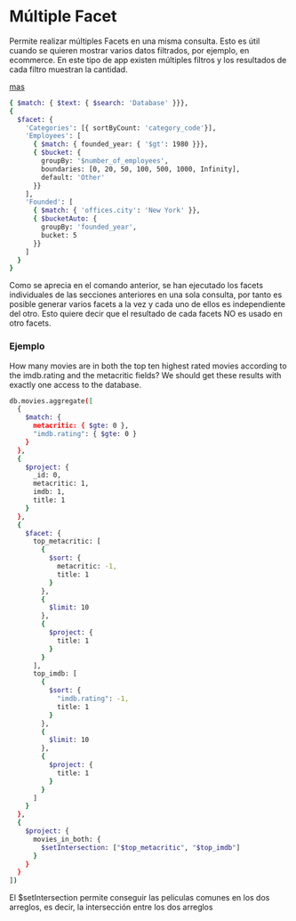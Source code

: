 # Múltiple Facet
Permite realizar múltiples Facets en una misma consulta. Esto es útil cuando se quieren mostrar varios datos filtrados, por ejemplo, en ecommerce. En este tipo de app existen múltiples filtros y los resultados de cada filtro muestran la cantidad.

[mas](https://www.mongodb.com/docs/manual/reference/operator/aggregation/facet)

```bash
{ $match: { $text: { $search: 'Database' }}},
{
  $facet: {
    'Categories': [{ sortByCount: 'category_code'}],
    'Employees': [
      { $match: { founded_year: { '$gt': 1980 }}},
      { $bucket: {
        groupBy: '$number_of_employees',
        boundaries: [0, 20, 50, 100, 500, 1000, Infinity],
        default: 'Other'
      }}
    ],
    'Founded': [
      { $match: { 'offices.city': 'New York' }},
      { $bucketAuto: {
        groupBy: 'founded_year',
        bucket: 5
      }}
    ]
  }
}
```
Como se aprecia en el comando anterior, se han ejecutado los facets individuales de las secciones anteriores en una sola consulta, por tanto es posible generar varios facets a la vez y cada uno de ellos es independiente del otro. Esto quiere decir que el resultado de cada facets NO es usado en otro facets.
### Ejemplo
How many movies are in both the top ten highest rated movies according to the imdb.rating and the metacritic fields? We should get these results with exactly one access to the database.

```bash
db.movies.aggregate([
  {
    $match: {
      metacritic: { $gte: 0 },
      "imdb.rating": { $gte: 0 }
    }
  },
  {
    $project: {
      _id: 0,
      metacritic: 1,
      imdb: 1,
      title: 1
    }
  },
  {
    $facet: {
      top_metacritic: [
        {
          $sort: {
            metacritic: -1,
            title: 1
          }
        },
        {
          $limit: 10
        },
        {
          $project: {
            title: 1
          }
        }
      ],
      top_imdb: [
        {
          $sort: {
            "imdb.rating": -1,
            title: 1
          }
        },
        {
          $limit: 10
        },
        {
          $project: {
            title: 1
          }
        }
      ]
    }
  },
  {
    $project: {
      movies_in_both: {
        $setIntersection: ["$top_metacritic", "$top_imdb"]
      }
    }
  }
])
```
El $setIntersection permite conseguir las peliculas comunes en los dos arreglos, es decir, la intersección entre los dos arreglos
